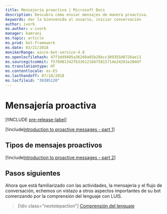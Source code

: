 ```yaml
---
title: Mensajería proactiva | Microsoft Docs
description: Descubra cómo enviar mensajes de manera proactiva.
keywords: dar la bienvenida al usuario, iniciar conversación
author: ivorb
ms.author: v-ivorb
manager: kamrani
ms.topic: article
ms.prod: bot-framework
ms.date: 03/21/2018
monikerRange: azure-bot-service-4.0
ms.openlocfilehash: 47f3dd9405a36260a01b28bcc389355d6726ae11
ms.sourcegitcommit: f576981342fb3361216675815714e24281e20ddf
ms.translationtype: HT
ms.contentlocale: es-ES
ms.lasthandoff: 07/18/2018
ms.locfileid: "39305120"
---
```

# <a name="proactive-messaging"></a>Mensajería proactiva
[!INCLUDE [pre-release-label](../includes/pre-release-label.md)]
<!--
When you think about the exchange of messages between your bot and the user, you're probably thinking about the scenario where the user sends a message to your bot and your bot then replies to the user with a message of its own. We call this _reactive messaging_ and it's by far the most common flow that you should optimize your bot's code for.

It is possible, however, for your bot to initiate a conversation with the user by sending them a message first. We call this _proactive messaging_ and while the code you'll write to send a proactive message is very similar to what you'd write in the reactive case, there are a few differences that are worth exploring.

The first thing to note is that before you can send a proactive message to a user, the user will have to send at least one reactive style message to your bot. There are two reasons for this.

1. You need to get the user's `ConversationReference` and save it somewhere for future use. You can think of the conversation reference as the user's address, as it contains information about the channel they came in on, their user ID, the conversation ID, and even the server that should receive any future messages. This object is simple JSON and should be saved whole without tampering.
2. Most channels by policy won't let a bot initiate conversations with users they've never spoken to before. Depending on the channel the user might need to explicitly add the bot to a conversation or at a minimum send an initial message to the bot.

> ![NOTE]
> This bot currently runs properly only when deployed to Azure. However, you can test the bot without publishing it.

A common case of proactive messaging comes when our bot is performing a time-consuming task. In this case, we send a **typing** activity indicates to the user that the bot is in a *processing* mode, and then follow it up with a proactive message once our processing has completed.
-->

[!include[Introduction to proactive messages - part 1](../includes/snippet-proactive-messages-intro-1.md)] 

## <a name="types-of-proactive-messages"></a>Tipos de mensajes proactivos 

[!include[Introduction to proactive messages - part 2](../includes/snippet-proactive-messages-intro-2.md)] 

## <a name="next-steps"></a>Pasos siguientes

Ahora que está familiarizado con las actividades, la mensajería y el flujo de conversación, echemos un vistazo a otros aspectos importantes de su bot comenzando por la comprensión del lenguaje con LUIS.

> [!div class="nextstepaction"]
> [Comprensión del lenguaje](bot-builder-concept-luis.md)
